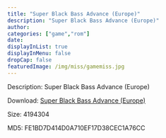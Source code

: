 ```yaml
---
title: "Super Black Bass Advance (Europe)"
description: "Super Black Bass Advance (Europe)"
author: 
categories: ["game","rom"]
date: 
displayInList: true
displayInMenu: false
dropCap: false
featuredImage: /img/miss/gamemiss.jpg
---
```


Description: Super Black Bass Advance (Europe)

Download: <a style="text-decoration:underline;" href="https://mega.nz/#!ePYSkAKR!6MYvDCjgLHiD8QHIe33HKDic_6287ej1wqx9TXPn7lI" target = "_blank" rel = "nofollow" > Super Black Bass Advance (Europe)</a>

Size: 4194304

MD5: FE1BD7D414D0A710EF17D38CEC1A76CC

